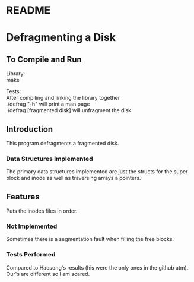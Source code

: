 # README
<h1>Defragmenting a Disk</h1>
<h2>To Compile and Run</h2>
Library: <br >
make <br  >

Tests: <br >
After compiling and linking the library together <br >
./defrag "-h" will print a man page <br >
./defrag [fragmented disk] will unfragment the disk

<h2>Introduction</h2>
This program defragments a fragmented disk.

<h3>Data Structures Implemented</h3>
The primary data structures implemented are just the structs for the super block and inode as well as traversing arrays a pointers.


<h2>Features</h2>
Puts the inodes files in order.


<h3>Not Implemented</h3>
Sometimes there is a segmentation fault when filling the free blocks. 

<h3>Tests Performed</h3>
Compared to Haosong's results (his were the only ones in the github atm). Our's are different so I am scared.
